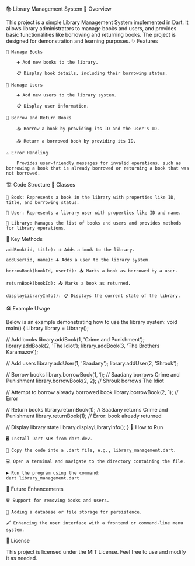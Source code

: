 📚 Library Management System
🌟 Overview

This project is a simple Library Management System implemented in Dart. It allows library administrators to manage books and users, and provides basic functionalities like borrowing and returning books. The project is designed for demonstration and learning purposes.
✨ Features

    📖 Manage Books

        ➕ Add new books to the library.

        📋 Display book details, including their borrowing status.

    👤 Manage Users

        ➕ Add new users to the library system.

        📋 Display user information.

    🔄 Borrow and Return Books

        📥 Borrow a book by providing its ID and the user's ID.

        📤 Return a borrowed book by providing its ID.

    ⚠️ Error Handling

        Provides user-friendly messages for invalid operations, such as borrowing a book that is already borrowed or returning a book that was not borrowed.

🏗️ Code Structure
📂 Classes

    📘 Book: Represents a book in the library with properties like ID, title, and borrowing status.

    👤 User: Represents a library user with properties like ID and name.

    🏢 Library: Manages the list of books and users and provides methods for library operations.

🔑 Key Methods

    addBook(id, title): ➕ Adds a book to the library.

    addUser(id, name): ➕ Adds a user to the library system.

    borrowBook(bookId, userId): 📥 Marks a book as borrowed by a user.

    returnBook(bookId): 📤 Marks a book as returned.

    displayLibraryInfo(): 📋 Displays the current state of the library.

🛠️ Example Usage

Below is an example demonstrating how to use the library system:
void main() {
  Library library = Library();

  // Add books
  library.addBook(1, 'Crime and Punishment');
  library.addBook(2, 'The Idiot');
  library.addBook(3, 'The Brothers Karamazov');

  // Add users
  library.addUser(1, 'Saadany');
  library.addUser(2, 'Shrouk');

  // Borrow books
  library.borrowBook(1, 1); // Saadany borrows Crime and Punishment
  library.borrowBook(2, 2); // Shrouk borrows The Idiot

  // Attempt to borrow already borrowed book
  library.borrowBook(2, 1); // Error

  // Return books
  library.returnBook(1); // Saadany returns Crime and Punishment
  library.returnBook(1); // Error: book already returned

  // Display library state
  library.displayLibraryInfo();
}
🚀 How to Run

    🖥️ Install Dart SDK from dart.dev.

    📂 Copy the code into a .dart file, e.g., library_management.dart.

    💻 Open a terminal and navigate to the directory containing the file.

    ▶️ Run the program using the command:
    dart library_management.dart

🔮 Future Enhancements

    🗑️ Support for removing books and users.

    💾 Adding a database or file storage for persistence.

    🖌️ Enhancing the user interface with a frontend or command-line menu system.

📜 License

This project is licensed under the MIT License. Feel free to use and modify it as needed.


